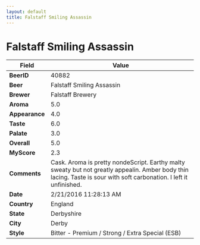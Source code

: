 ```yaml
---
layout: default
title: Falstaff Smiling Assassin
---
```


# Falstaff Smiling Assassin

| Field         | Value     |
|---------------|-----------|
| **BeerID** | 40882 |
| **Beer** | Falstaff Smiling Assassin |
| **Brewer** | Falstaff Brewery |
| **Aroma** | 5.0 |
| **Appearance** | 4.0 |
| **Taste** | 6.0 |
| **Palate** | 3.0 |
| **Overall** | 5.0 |
| **MyScore** | 2.3 |
| **Comments** | Cask. Aroma is pretty nondeScr&#105;pt. Earthy malty sweaty but not greatly appealin. Amber body thin lacing. Taste is sour with soft carbonation. I left it unfinished. |
| **Date** | 2/21/2016 11:28:13 AM |
| **Country** | England |
| **State** | Derbyshire |
| **City** | Derby |
| **Style** | Bitter - Premium / Strong / Extra Special (ESB) |
